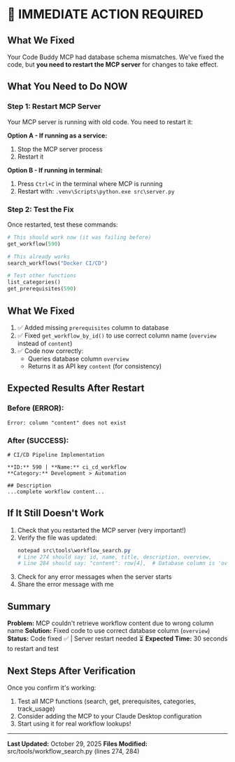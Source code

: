 # 🚀 IMMEDIATE ACTION REQUIRED

## What We Fixed
Your Code Buddy MCP had database schema mismatches. We've fixed the code, but **you need to restart the MCP server** for changes to take effect.

## What You Need to Do NOW

### Step 1: Restart MCP Server
Your MCP server is running with old code. You need to restart it:

**Option A - If running as a service:**
1. Stop the MCP server process
2. Restart it

**Option B - If running in terminal:**
1. Press `Ctrl+C` in the terminal where MCP is running
2. Restart with: `.venv\Scripts\python.exe src\server.py`

### Step 2: Test the Fix
Once restarted, test these commands:

```python
# This should work now (it was failing before)
get_workflow(590)

# This already works
search_workflows("Docker CI/CD")

# Test other functions
list_categories()
get_prerequisites(590)
```

## What We Fixed

1. ✅ Added missing `prerequisites` column to database
2. ✅ Fixed `get_workflow_by_id()` to use correct column name (`overview` instead of `content`)
3. ✅ Code now correctly:
   - Queries database column `overview`
   - Returns it as API key `content` (for consistency)

## Expected Results After Restart

### Before (ERROR):
```
Error: column "content" does not exist
```

### After (SUCCESS):
```
# CI/CD Pipeline Implementation

**ID:** 590 | **Name:** ci_cd_workflow
**Category:** Development > Automation

## Description
...complete workflow content...
```

## If It Still Doesn't Work

1. Check that you restarted the MCP server (very important!)
2. Verify the file was updated: 
   ```powershell
   notepad src\tools\workflow_search.py
   # Line 274 should say: id, name, title, description, overview,
   # Line 284 should say: "content": row[4],  # Database column is 'overview'
   ```
3. Check for any error messages when the server starts
4. Share the error message with me

## Summary

**Problem:** MCP couldn't retrieve workflow content due to wrong column name
**Solution:** Fixed code to use correct database column (`overview`)
**Status:** Code fixed ✅ | Server restart needed ⏳
**Expected Time:** 30 seconds to restart and test

## Next Steps After Verification

Once you confirm it's working:
1. Test all MCP functions (search, get, prerequisites, categories, track_usage)
2. Consider adding the MCP to your Claude Desktop configuration
3. Start using it for real workflow lookups!

---
**Last Updated:** October 29, 2025
**Files Modified:** src/tools/workflow_search.py (lines 274, 284)

